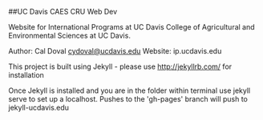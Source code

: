 ##UC Davis CAES CRU Web Dev

Website for International Programs at UC Davis College of Agricultural and Environmental Sciences at UC Davis.

Author: Cal Doval cydoval@ucdavis.edu
Website: ip.ucdavis.edu

This project is built using Jekyll - please use http://jekyllrb.com/ for installation

Once Jekyll is installed and you are in the folder within terminal use jekyll serve to set up a localhost. Pushes to the 'gh-pages' branch will push to jekyll-ucdavis.edu
